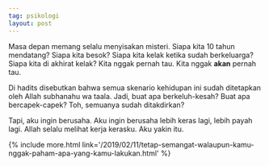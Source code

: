 ```yaml
---
tag: psikologi
layout: post
---
```


Masa depan memang selalu menyisakan misteri. Siapa kita 10 tahun mendatang? Siapa kita besok? Siapa kita kelak ketika sudah berkeluarga? Siapa kita di akhirat kelak? Kita nggak pernah tau. Kita nggak **akan** pernah tau.

Di hadits disebutkan bahwa semua skenario kehidupan ini sudah ditetapkan oleh Allah subhanahu wa taala. Jadi, buat apa berkeluh-kesah? Buat apa bercapek-capek? Toh, semuanya sudah ditakdirkan?

Tapi, aku ingin berusaha. Aku ingin berusaha lebih keras lagi, lebih payah lagi. Allah selalu melihat kerja kerasku. Aku yakin itu.

{% include more.html link='/2019/02/11/tetap-semangat-walaupun-kamu-nggak-paham-apa-yang-kamu-lakukan.html' %}